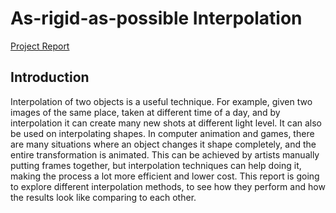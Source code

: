 # As-rigid-as-possible Interpolation
[Project Report](https://chewingk.github.io/docs/AsRigidAsPossibleInterpolation.pdf)

## Introduction
Interpolation of two objects is a useful technique. For example, given two images of the same place, taken at different time of a day, and by interpolation it can create many new shots at different light level. It can also be used on interpolating shapes. In computer animation and games, there are many situations where an object changes it shape completely, and the entire transformation is animated. This can be achieved by artists manually putting frames together, but interpolation techniques can help doing it, making the process a lot more efficient and lower cost. This report is going to explore different interpolation methods, to see how they perform and how the results look like comparing to each other.
